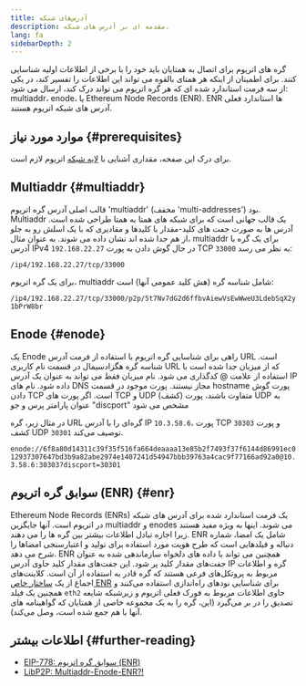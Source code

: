 ```yaml
---
title: آدرس‌های شبکه
description: مقدمه ای بر آدرس های شبکه.
lang: fa
sidebarDepth: 2
---
```


گره های اتریوم برای اتصال به همتایان باید خود را با برخی از اطلاعات اولیه شناسایی کنند. برای اطمینان از اینکه هر همتای بالقوه می تواند این اطلاعات را تفسیر کند، در یکی از سه فرمت استاندارد شده ای که هر گره اتریوم می تواند درک کند، ارسال می شود: multiaddr، enode، یا Ethereum Node Records (ENR). ENR ها استاندارد فعلی آدرس های شبکه اتریوم هستند.

## موارد مورد نیاز {#prerequisites}

برای درک این صفحه، مقداری آشنایی با [لایه شبکه](/developers/docs/networking-layer/) اتریوم لازم است.

## Multiaddr {#multiaddr}

قالب اصلی آدرس گره اتریوم 'multiaddr' (مخفف 'multi-addresses') بود. Multiaddr یک قالب جهانی است که برای شبکه های همتا به همتا طراحی شده است. آدرس ها به صورت جفت های کلید-مقدار با کلیدها و مقادیری که با یک اسلش رو به جلو از هم جدا شده اند نشان داده می شوند. به عنوان مثال، multiaddr برای یک گره با آدرس IPv4 `192.168.22.27` در حال گوش دادن به پورت TCP `33000` به نظر می رسد:

`/ip4/192.168.22.27/tcp/33000`

برای یک گره اتریوم، multiaddr شامل شناسه گره (هش کلید عمومی آنها) است:

`/ip4/192.168.22.27/tcp/33000/p2p/5t7Nv7dG2d6ffbvAiewVsEwWweU3LdebSqX2y1bPrW8br`

## Enode {#enode}

یک Enode راهی برای شناسایی گره اتریوم با استفاده از فرمت آدرس URL است. شناسه گره هگزادسیمال در قسمت نام کاربری URL که از میزبان جدا شده است با استفاده از علامت @ کدگذاری می شود. نام میزبان فقط می تواند به عنوان یک آدرس IP داده شود. نام های DNS مجاز نیستند. پورت موجود در قسمت hostname پورت گوش دادن TCP است. اگر پورت های TCP و UDP (کشف) متفاوت باشند، پورت UDP به عنوان پارامتر پرس و جو "discport" مشخص می شود

در مثال زیر، گره URL گره‌ای را با آدرس IP `10.3.58.6`، پورت TCP `30303` و پورت کشف UDP `30301` توصیف می‌کند.

`enode://6f8a80d14311c39f35f516fa664deaaaa13e85b2f7493f37f6144d86991ec012937307647bd3b9a82abe2974e1407241d54947bbb39763a4cac9f77166ad92a0@10.3.58.6:30303?discport=30301`

## سوابق گره اتریوم (ENR) {#enr}

Ethereum Node Records (ENRs) یک فرمت استاندارد شده برای آدرس های شبکه در اتریوم است. آنها جایگزین multiaddr و enodes می شوند. اینها به ویژه مفید هستند زیرا اجازه تبادل اطلاعات بیشتر بین گره ها را می دهند. ENR شامل یک امضا، شماره دنباله و فیلدهایی است که طرح هویت مورد استفاده برای تولید و اعتبارسنجی امضاها را شرح می دهد. ENR همچنین می تواند با داده های دلخواه سازماندهی شده به عنوان جفت‌های مقدار کلید پر شود. این جفت‌های مقدار کلید حاوی آدرس IP گره و اطلاعات مربوط به پروتکل‌های فرعی هستند که گره قادر به استفاده از آن است. کلاینت‌های اجماع از یک [ساختار خاص ENR](https://github.com/ethereum/consensus-specs/blob/dev/specs/phase0/p2p-interface.md#enr-structure) برای شناسایی نودهای راه‌اندازی استفاده می‌کنند و همچنین یک فیلد `eth2` حاوی اطلاعات مربوط به فورک فعلی اتریوم و زیرشبکه شایعه تصدیق را در بر می‌گیرد (این، گره را به یک مجموعه خاصی از همتایان که گواهینامه های آنها با هم جمع شده است، وصل می‌کند).

## اطلاعات بیشتر {#further-reading}

- [EIP-778: سوابق گره اتریوم (ENR)](https://eips.ethereum.org/EIPS/eip-778)
- [LibP2P: Multiaddr-Enode-ENR?!](https://consensys.net/diligence/blog/2020/09/libp2p-multiaddr-enode-enr/)

